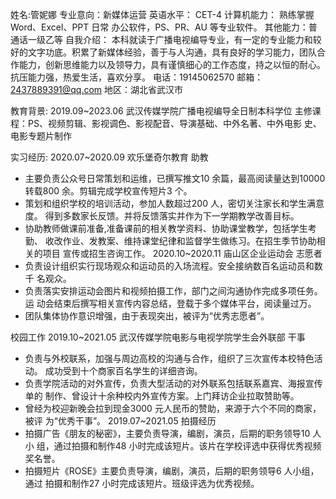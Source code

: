 姓名:管妮娜
专业意向：新媒体运营
英语水平：
CET-4
计算机能力：
熟练掌握Word、Excel、PPT 日常
办公软件，PS、PR、AU
等专业软件。
其他能力：普通话一级乙等
自我介绍：
本科就读于广播电视编导专业，有一定的专业能力和较好的文字功底。积累了新媒体经验，善于与人沟通，具有良好的学习能力，团队合作能力，创新思维能力以及领导力，具有谨慎细心的工作态度，持之以恒的耐心。抗压能力强，热爱生活，喜欢分享。
电话：19145062570
邮箱：2437889391@qq.com
地区：湖北省武汉市

教育背景:
2019.09~2023.06 武汉传媒学院广播电视编导全日制本科学位
主修课程：PS、视频剪辑、影视调色、影视配音、导演基础、中外名著、中外电影
史、电影专题片制作

实习经历:
2020.07~2020.09 欢乐堡奇尔教育  助教
- 主要负责公众号日常策划和运维，已撰写推文10 余篇，最高阅读量达到10000
转载800 余。剪辑完成学校宣传短片3 个。
- 策划和组织学校的培训活动，参加人数超过200 人，密切关注家长和学生满意度。
得到多数家长反馈。并将反馈落实并作为下一学期教学改善目标。
- 协助教师做课前准备,准备课前的相关教学资料、协助课堂教学，包括学生考勤、
收改作业、发教案、维持课堂纪律和监督学生做练习。在招生季节协助相关的项目
宣传或招生咨询工作。
2020.10~2020.11 庙山区企业运动会 志愿者
- 负责设计组织实行现场观众和运动员的入场流程。安全接纳数百名运动员和数千
名观众。
- 负责落实安排运动会图片和视频拍摄工作，部门之间沟通协作完成多项任务。运
动会结束后撰写相关宣传内容总结，登载于多个媒体平台，阅读量过万。
- 团队集体协作意识增强，由于表现突出，被评为“优秀志愿者”。

校园工作
2019.10~2021.05 武汉传媒学院电影与电视学院学生会外联部  干事
- 负责与外校联系，加强与周边高校的沟通与合作，组织了三次宣传本校特色活动。
成功受到十个商家百名学生的详细咨询。
- 负责学院活动的对外宣传，负责大型活动的对外联系包括联系嘉宾、海报宣传单的
制作、曾设计十余种校内外宣传方案。上门拜访企业拉取赞助等。
- 曾经为校迎新晚会拉到现金3000 元人民币的赞助，来源于六个不同的商家，被评
为“优秀干事”。
2019.07~2021.05 拍摄经历
- 拍摄广告《朋友的秘密》，主要负责导演，编剧，演员，后期的职务领导10 人小
组，通过拍摄和制作48 小时完成该短片。该片在学校评选中获得优秀视频奖名誉。
- 拍摄短片《ROSE》主要负责导演，编剧，演员，后期的职务领导6 人小组，通过
拍摄和制作27 小时完成该短片。班级评选为优秀视频。

